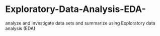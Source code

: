 # Exploratory-Data-Analysis-EDA-
analyze and investigate data sets and summarize using Exploratory data analysis (EDA) 
